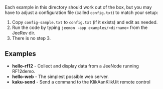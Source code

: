 Each example in this directory should work out of the box, but you may have to
adjust a configuration file (called `config.txt`) to match your setup:

1. Copy `config-sample.txt` to `config.txt` (if it exists) and edit as needed.
2. Run the code by typing `jeemon -app examples/<dirname>` from the JeeRev dir.
3. There is no step 3.

Examples
--------

* **hello-rf12** - Collect and display data from a JeeNode running RF12demo.
* **hello-web** - The simplest possible web server.
* **kaku-send** - Send a command to the KlikAanKlikUit remote control

